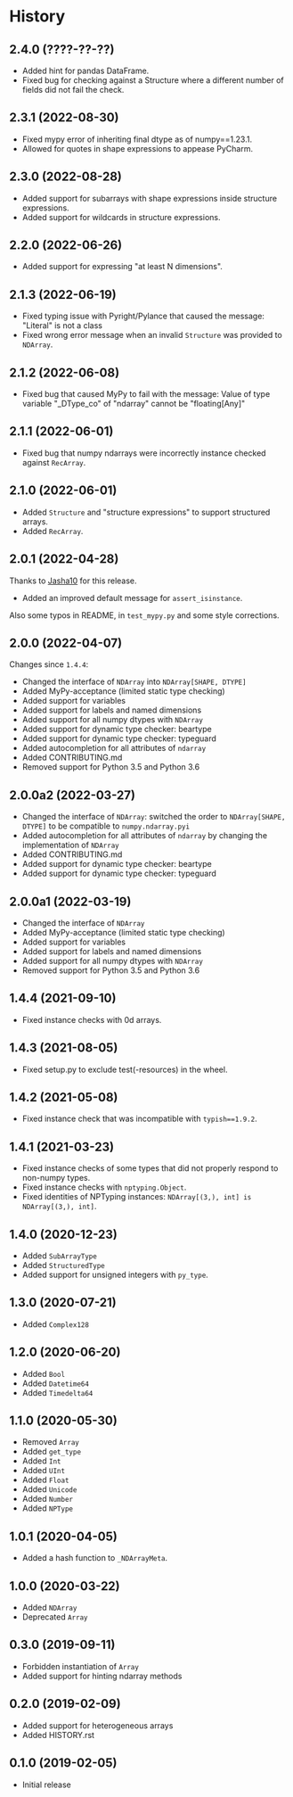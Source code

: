 # History

## 2.4.0 (????-??-??)

- Added hint for pandas DataFrame.
- Fixed bug for checking against a Structure where a different number of fields did not fail the check. 

## 2.3.1 (2022-08-30)

- Fixed mypy error of inheriting final dtype as of numpy==1.23.1.
- Allowed for quotes in shape expressions to appease PyCharm.

## 2.3.0 (2022-08-28)

- Added support for subarrays with shape expressions inside structure expressions.
- Added support for wildcards in structure expressions.

## 2.2.0 (2022-06-26)

- Added support for expressing "at least N dimensions".

## 2.1.3 (2022-06-19)

- Fixed typing issue with Pyright/Pylance that caused the message: "Literal" is not a class
- Fixed wrong error message when an invalid `Structure` was provided to `NDArray`.

## 2.1.2 (2022-06-08)

- Fixed bug that caused MyPy to fail with the message: Value of type variable "_DType_co" of "ndarray" cannot be "floating[Any]"

## 2.1.1 (2022-06-01)

- Fixed bug that numpy ndarrays were incorrectly instance checked against `RecArray`.

## 2.1.0 (2022-06-01)

- Added `Structure` and "structure expressions" to support structured arrays.
- Added `RecArray`.

## 2.0.1 (2022-04-28)

Thanks to [Jasha10](https://github.com/Jasha10) for this release.
- Added an improved default message for `assert_isinstance`.
  
Also some typos in README, in `test_mypy.py` and some style corrections.

## 2.0.0 (2022-04-07)

Changes since `1.4.4`:
- Changed the interface of `NDArray` into `NDArray[SHAPE, DTYPE]`
- Added MyPy-acceptance (limited static type checking)
- Added support for variables
- Added support for labels and named dimensions
- Added support for all numpy dtypes with `NDArray`
- Added support for dynamic type checker: beartype
- Added support for dynamic type checker: typeguard
- Added autocompletion for all attributes of `ndarray`
- Added CONTRIBUTING.md
- Removed support for Python 3.5 and Python 3.6

## 2.0.0a2 (2022-03-27)

- Changed the interface of `NDArray`: switched the order to `NDArray[SHAPE, DTYPE]` to be compatible to `numpy.ndarray.pyi`
- Added autocompletion for all attributes of `ndarray` by changing the implementation of `NDArray`
- Added CONTRIBUTING.md
- Added support for dynamic type checker: beartype
- Added support for dynamic type checker: typeguard

## 2.0.0a1 (2022-03-19)

- Changed the interface of `NDArray`
- Added MyPy-acceptance (limited static type checking)
- Added support for variables
- Added support for labels and named dimensions
- Added support for all numpy dtypes with `NDArray`
- Removed support for Python 3.5 and Python 3.6

## 1.4.4 (2021-09-10)

- Fixed instance checks with 0d arrays.

## 1.4.3 (2021-08-05)

- Fixed setup.py to exclude test(-resources) in the wheel.

## 1.4.2 (2021-05-08)

- Fixed instance check that was incompatible with `typish==1.9.2`.

## 1.4.1 (2021-03-23)

- Fixed instance checks of some types that did not properly respond to non-numpy types.
- Fixed instance checks with ``nptyping.Object``.
- Fixed identities of NPTyping instances: ``NDArray[(3,), int] is NDArray[(3,), int]``.

## 1.4.0 (2020-12-23)

- Added ``SubArrayType``
- Added ``StructuredType``
- Added support for unsigned integers with ``py_type``.

## 1.3.0 (2020-07-21)

- Added ``Complex128``

## 1.2.0 (2020-06-20)

- Added ``Bool``
- Added ``Datetime64``
- Added ``Timedelta64``

## 1.1.0 (2020-05-30)

- Removed ``Array``
- Added ``get_type``
- Added ``Int``
- Added ``UInt``
- Added ``Float``
- Added ``Unicode``
- Added ``Number``
- Added ``NPType``

## 1.0.1 (2020-04-05)

- Added a hash function to ``_NDArrayMeta``.

## 1.0.0 (2020-03-22)

- Added ``NDArray``
- Deprecated ``Array``

## 0.3.0 (2019-09-11)

- Forbidden instantiation of ``Array``
- Added support for hinting ndarray methods

## 0.2.0 (2019-02-09)

- Added support for heterogeneous arrays
- Added HISTORY.rst

## 0.1.0 (2019-02-05)

- Initial release
